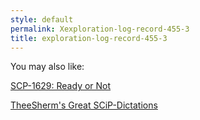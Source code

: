 ```yaml
---
style: default
permalink: Xexploration-log-record-455-3
title: exploration-log-record-455-3
---
```

You may also like:

[SCP-1629: Ready or Not](http://scp-wiki.net/scp-1629)

[TheeSherm's Great SCiP-Dictations](http://scp-wiki.net/theesherm-s-great-scip-dictations)
